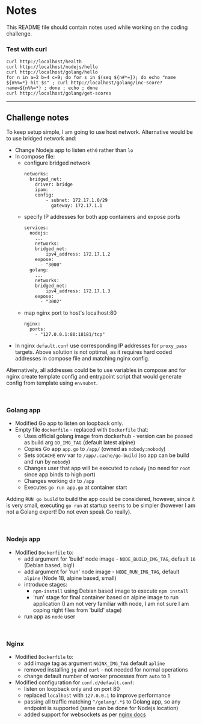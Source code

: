 # Notes

This README file should contain notes used while working on the coding challenge.


### Test with curl
```
curl http://localhost/health
curl http://localhost/nodejs/hello
curl http://localhost/golang/hello
for n in a=2 b=4 c=9; do for s in $(seq ${n#*=}); do echo "name ${n%%=*} hit $s" ; curl http://localhost/golang/inc-score?name=${n%%=*} ; done ; echo ; done
curl http://localhost/golang/get-scores
```
---
## Challenge notes

To keep setup simple, I am going to use host network. Alternative would be to use bridged network and:
- Change Nodejs app to listen `eth0` rather than `lo`
- In compose file:
    - configure bridged network
        ```
        networks:
          bridged_net:
            driver: bridge
            ipam:
            config:
                - subnet: 172.17.1.0/29
                  gateway: 172.17.1.1
        ```
    - specify IP addresses for both app containers and expose ports
        ```
        services:
          nodejs:
            ...
            networks:
            bridged_net:
                ipv4_address: 172.17.1.2
            expose:
              - "3000"
          golang:
            ...
            networks:
            bridged_net:
                ipv4_address: 172.17.1.3
            expose:
              - "3002"
        ```
    - map nginx port to host's localhost:80
        ```
        nginx:
          ports:
            - "127.0.0.1:80:18181/tcp"
        ```
- In nginx `default.conf` use corresponding IP addresses for `proxy_pass` targets.
Above solution is not optimal, as it requires hard coded addresses in compose file and matching nginx config.

Alternatively, all addresses could be to use variables in compose and for nginx create template config and entrypoint script that would generate config from template using `envsubst`.

<br>

### Golang app
- Modified Go app to listen on loopback only.
- Empty file `dockerfile` - replaced with `Dockerfile` that:
    - Uses official golang image from dockerhub - version can be passed as build arg `GO_IMG_TAG` (default latest alpine)
    - Copies Go app `app.go` to `/app/` (owned as `nobody:nobody`)
    - Sets `GOCACHE` env var to `/app/.cache/go-build` (so app can be build and run by `nobody`)
    - Changes user that app will be executed to `nobody` (no need for `root` since app binds to high port)
    - Changes working dir to `/app`
    - Executes `go run app.go` at container start

Adding `RUN go build` to build the app could be considered, however, since it is very small, executing `go run` at startup seems to be simpler (however I am not a Golang expert! Do not even speak Go really).

<br>

### Nodejs app
- Modified `Dockerfile` to:
    - add argument for 'build' node image - `NODE_BUILD_IMG_TAG`, default `16` (Debian based, big!)
    - add argument for 'run' node image - `NODE_RUN_IMG_TAG`, default `alpine` (Node 18, alpine based, small)
    - introduce stages:
        - `npm-install` using Debian based image to execute `npm install`
        - 'run' stage for final container based on alpine image to run application (I am not very familiar with node, I am not sure I am coping right files from 'build' stage)
    - run app as `node` user

<br>

### Nginx
- Modified `Dockerfile` to:
    - add image tag as argument `NGINX_IMG_TAG` default `apline`
    - removed installing `jq` and `curl` - not needed for normal operations
    - change default number of worker processes from `auto` to 1
- Modified configuration for `conf.d/default.conf`:
    - listen on loopback only and on port 80
    - replaced `localhost` with `127.0.0.1` to improve performance
    - passing all traffic matching `^/golang/.*$` to Golang app, so any endpoint is supported (same can be done for Nodejs location)
    - added support for websockets as per [nginx docs](https://nginx.org/en/docs/http/websocket.html)
